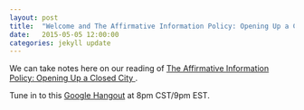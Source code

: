 ```yaml
---
layout: post
title:  "Welcome and The Affirmative Information Policy: Opening Up a Closed City"
date:   2015-05-05 12:00:00
categories: jekyll update
---
```


We can take notes here on our reading of [The Affirmative Information Policy: Opening Up a Closed City ](/affirmativeinformationpolicy.html).

Tune in to this [Google Hangout](https://plus.google.com/hangouts/_/calendar/ZmdyZWdnQGdtYWlsLmNvbQ.u15uu7ig62sfj5ulnhd5ft56h0?authuser=0) at 8pm CST/9pm EST. 
